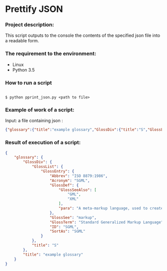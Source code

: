 # Prettify JSON

### Project description:

This script outputs to the console the contents of the specified json file into a readable form.

### The requirement to the environment:
+ Linux
+ Python 3.5

### How to run a script

```#!bash

$ python pprint_json.py <path to file>

```

### Example of work of a script:

Input: a file containing json :
```json
{"glossary":{"title":"example glossary","GlossDiv":{"title":"S","GlossList":{"GlossEntry":{"ID": "SGML","SortAs":"SGML","GlossTerm":"Standard Generalized Markup Language","Acronym":"SGML","Abbrev":"ISO 8879:1986","GlossDef":{"para":"A meta-markup language, used to create markup languages such as DocBook.","GlossSeeAlso":["GML","XML"]},"GlossSee":"markup"}}}}}
```

### Result of execution of a script:
```json
{
    "glossary": {
        "GlossDiv": {
            "GlossList": {
                "GlossEntry": {
                    "Abbrev": "ISO 8879:1986", 
                    "Acronym": "SGML", 
                    "GlossDef": {
                        "GlossSeeAlso": [
                            "GML", 
                            "XML"
                        ], 
                        "para": "A meta-markup language, used to create markup languages such as DocBook."
                    }, 
                    "GlossSee": "markup", 
                    "GlossTerm": "Standard Generalized Markup Language", 
                    "ID": "SGML", 
                    "SortAs": "SGML"
                }
            }, 
            "title": "S"
        }, 
        "title": "example glossary"
    }
}

```